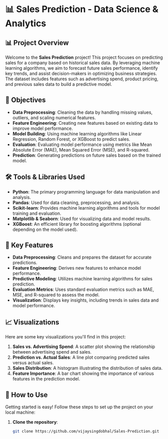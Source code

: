 # 📊 Sales Prediction - Data Science & Analytics

## 📊 Project Overview

Welcome to the **Sales Prediction** project! This project focuses on predicting sales for a company based on historical sales data. By leveraging machine learning algorithms, we aim to forecast future sales performance, identify key trends, and assist decision-makers in optimizing business strategies. The dataset includes features such as advertising spend, product pricing, and previous sales data to build a predictive model.

## 🎯 Objectives

- **Data Preprocessing**: Cleaning the data by handling missing values, outliers, and scaling numerical features.
- **Feature Engineering**: Creating new features based on existing data to improve model performance.
- **Model Building**: Using machine learning algorithms like Linear Regression, Random Forest, or XGBoost to predict sales.
- **Evaluation**: Evaluating model performance using metrics like Mean Absolute Error (MAE), Mean Squared Error (MSE), and R-squared.
- **Prediction**: Generating predictions on future sales based on the trained model.

## 🛠️ Tools & Libraries Used

- **Python**: The primary programming language for data manipulation and analysis.
- **Pandas**: Used for data cleaning, preprocessing, and analysis.
- **Scikit-learn**: Provides machine learning algorithms and tools for model training and evaluation.
- **Matplotlib & Seaborn**: Used for visualizing data and model results.
- **XGBoost**: An efficient library for boosting algorithms (optional depending on the model used).

## 🌟 Key Features

- **Data Preprocessing**: Cleans and prepares the dataset for accurate predictions.
- **Feature Engineering**: Derives new features to enhance model performance.
- **Predictive Modeling**: Utilizes machine learning algorithms for sales prediction.
- **Evaluation Metrics**: Uses standard evaluation metrics such as MAE, MSE, and R-squared to assess the model.
- **Visualization**: Displays key insights, including trends in sales data and model performance.

## 📈 Visualizations

Here are some key visualizations you'll find in this project:

1. **Sales vs. Advertising Spend**: A scatter plot showing the relationship between advertising spend and sales.
2. **Prediction vs. Actual Sales**: A line plot comparing predicted sales versus actual sales.
3. **Sales Distribution**: A histogram illustrating the distribution of sales data.
4. **Feature Importance**: A bar chart showing the importance of various features in the prediction model.

## 🚀 How to Use

Getting started is easy! Follow these steps to set up the project on your local machine:

1. **Clone the repository**:
   ```bash
   git clone https://github.com/vijaysingdobhal/Sales-Prediction.git
